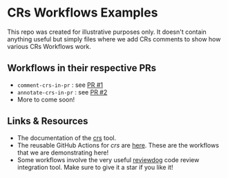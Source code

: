 # CRs Workflows Examples

This repo was created for illustrative purposes only. It doesn't contain anything useful but simply files where we add CRs comments to show how various CRs Workflows work.

## Workflows in their respective PRs

- `comment-crs-in-pr` : see [PR #1](cr-review-tools/crs-workflows-examples/pull/1)
- `annotate-crs-in-pr` : see [PR #2](cr-review-tools/crs-workflows-examples/pull/2)
- More to come soon!

## Links & Resources

- The documentation of the [crs](https://mbarbin.github.io/crs/) tool.
- The reusable GitHub Actions for *crs* are [here](https://github.com/mbarbin/crs-actions). These are the workflows that we are demonstrating here!
- Some workflows involve the very useful [reviewdog](https://github.com/reviewdog/reviewdog) code review integration tool. Make sure to give it a star if you like it!
